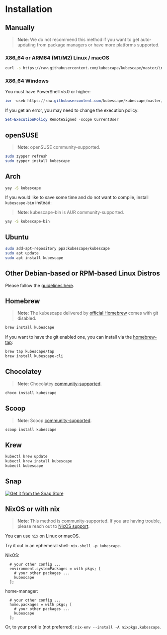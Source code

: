 # Installation
## Manually
> **Note**: We do not recommend this method if you want to get auto-updating from package managers or have more platforms supported.
### X86_64 or ARM64 (M1/M2) Linux / macOS
```bash
curl -s https://raw.githubusercontent.com/kubescape/kubescape/master/install.sh | /bin/bash
```

### X86_64 Windows
You must have PowerShell v5.0 or higher:
```powershell
iwr -useb https://raw.githubusercontent.com/kubescape/kubescape/master/install.ps1 | iex
```

If you get an error, you may need to change the execution policy:
```powershell
Set-ExecutionPolicy RemoteSigned -scope CurrentUser
```

## openSUSE
> **Note**: openSUSE community-supported.

```bash
sudo zypper refresh
sudo zypper install kubescape
```

## Arch
```bash
yay -S kubescape
```
If you would like to save some time and do not want to compile, install `kubescape-bin` instead:
> **Note**: kubescape-bin is AUR community-supported.
```bash
yay -S kubescape-bin
```

## Ubuntu
```bash
sudo add-apt-repository ppa:kubescape/kubescape
sudo apt update
sudo apt install kubescape
```

## Other Debian-based or RPM-based Linux Distros
Please follow the [guidelines here](https://software.opensuse.org/download.html?project=home%3Akubescape&package=kubescape).

## Homebrew
> **Note**: The kubescape delivered by [official Homebrew](https://formulae.brew.sh/formula/kubescape#default) comes with git disabled.

```bash
brew install kubescape
```

If you want to have the git enabled one, you can install via the [homebrew-tap](https://github.com/kubescape/homebrew-tap):
```bash
brew tap kubescape/tap
brew install kubescape-cli
```

## Chocolatey
> **Note**: Chocolatey [community-supported](https://community.chocolatey.org/packages/kubescape).
```powershell
choco install kubescape
```

## Scoop
> **Note**: Scoop [community-supported](https://scoop.sh/#/apps?q=kubescape&s=0&d=1&o=true&id=1f5ae05eaafe3e7a26505f0889101e0da91ffe91).
```powershell
scoop install kubescape
```

## Krew
```bash
kubectl krew update
kubectl krew install kubescape
kubectl kubescape
```

## Snap
[![Get it from the Snap Store](https://snapcraft.io/static/images/badges/en/snap-store-white.svg)](https://snapcraft.io/kubescape)

## NixOS or with nix
> **Note**: This method is community-supported. If you are having trouble, please reach out to [NixOS support](https://nixos.wiki/wiki/Support).

You can use `nix` on Linux or macOS.

Try it out in an ephemeral shell: `nix-shell -p kubescape`.

NixOS:

```
  # your other config ...
  environment.systemPackages = with pkgs; [
    # your other packages ...
    kubescape
  ];
```

home-manager:

```
  # your other config ...
  home.packages = with pkgs; [
    # your other packages ...
    kubescape
  ];
```

Or, to your profile (not preferred): `nix-env --install -A nixpkgs.kubescape`.
